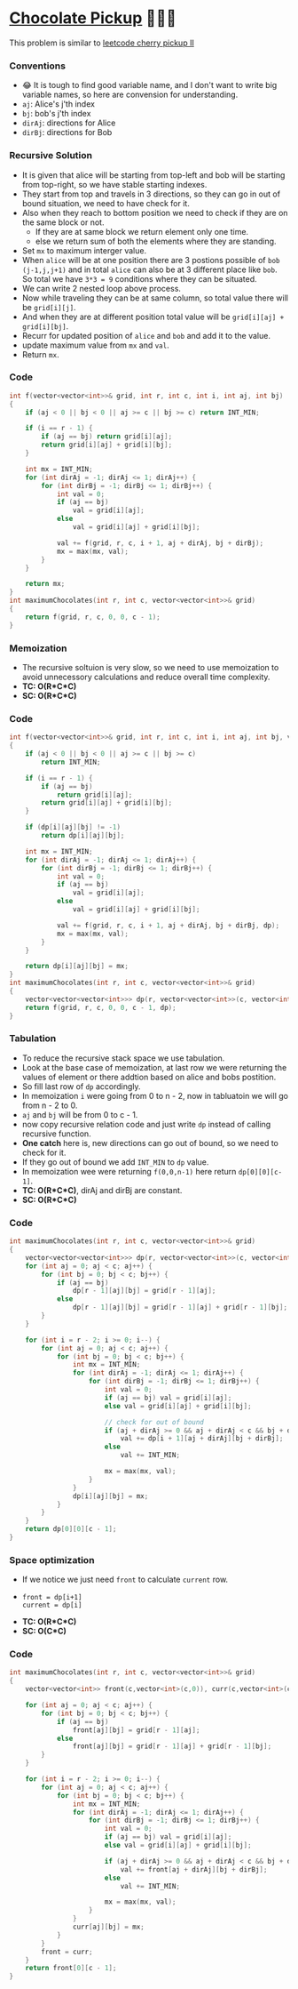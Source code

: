 # [Chocolate Pickup](https://www.codingninjas.com/codestudio/problems/ninja-and-his-friends_3125885?source=youtube&campaign=striver_dp_videos&utm_source=youtube&utm_medium=affiliate&utm_campaign=striver_dp_videos&leftPanelTab=0) 🌟🌟🌟

This problem is similar to [leetcode cherry pickup II](https://leetcode.com/problems/cherry-pickup-ii/)

### Conventions

-   😂 It is tough to find good variable name, and I don't want to write big variable names, so here are convension for understanding.
-   `aj`: Alice's j'th index
-   `bj`: bob's j'th index
-   `dirAj`: directions for Alice
-   `dirBj`: directions for Bob

### Recursive Solution

-   It is given that alice will be starting from top-left and bob will be starting from top-right, so we have stable starting indexes.
-   They start from top and travels in 3 directions, so they can go in out of bound situation, we need to have check for it.
-   Also when they reach to bottom position we need to check if they are on the same block or not.
    -   If they are at same block we return element only one time.
    -   else we return sum of both the elements where they are standing.
-   Set `mx` to maximum interger value.
-   When `alice` will be at one position there are 3 postions possible of `bob` `(j-1,j,j+1)` and in total `alice` can also be at 3 different place like `bob`. So total we have `3*3 = 9` conditions where they can be situated.
-   We can write 2 nested loop above process.
-   Now while traveling they can be at same column, so total value there will be `grid[i][j]`.
-   And when they are at different position total value will be `grid[i][aj] + grid[i][bj]`.
-   Recurr for updated position of `alice` and `bob` and add it to the value.
-   update maximum value from `mx` and `val`.
-   Return `mx`.

### Code

```cpp
int f(vector<vector<int>>& grid, int r, int c, int i, int aj, int bj)
{
    if (aj < 0 || bj < 0 || aj >= c || bj >= c) return INT_MIN;

    if (i == r - 1) {
        if (aj == bj) return grid[i][aj];
        return grid[i][aj] + grid[i][bj];
    }

    int mx = INT_MIN;
    for (int dirAj = -1; dirAj <= 1; dirAj++) {
        for (int dirBj = -1; dirBj <= 1; dirBj++) {
            int val = 0;
            if (aj == bj)
                val = grid[i][aj];
            else
                val = grid[i][aj] + grid[i][bj];

            val += f(grid, r, c, i + 1, aj + dirAj, bj + dirBj);
            mx = max(mx, val);
        }
    }

    return mx;
}
int maximumChocolates(int r, int c, vector<vector<int>>& grid)
{
    return f(grid, r, c, 0, 0, c - 1);
}
```

### Memoization

-   The recursive soltuion is very slow, so we need to use memoization to avoid unnecessory calculations and reduce overall time complexity.
-   **TC: O(R\*C\*C)**
-   **SC: O(R\*C\*C)**

### Code

```cpp
int f(vector<vector<int>>& grid, int r, int c, int i, int aj, int bj, vector<vector<vector<int>>>& dp)
{
    if (aj < 0 || bj < 0 || aj >= c || bj >= c)
        return INT_MIN;

    if (i == r - 1) {
        if (aj == bj)
            return grid[i][aj];
        return grid[i][aj] + grid[i][bj];
    }

    if (dp[i][aj][bj] != -1)
        return dp[i][aj][bj];

    int mx = INT_MIN;
    for (int dirAj = -1; dirAj <= 1; dirAj++) {
        for (int dirBj = -1; dirBj <= 1; dirBj++) {
            int val = 0;
            if (aj == bj)
                val = grid[i][aj];
            else
                val = grid[i][aj] + grid[i][bj];

            val += f(grid, r, c, i + 1, aj + dirAj, bj + dirBj, dp);
            mx = max(mx, val);
        }
    }

    return dp[i][aj][bj] = mx;
}
int maximumChocolates(int r, int c, vector<vector<int>>& grid)
{
    vector<vector<vector<int>>> dp(r, vector<vector<int>>(c, vector<int>(c, -1)));
    return f(grid, r, c, 0, 0, c - 1, dp);
}
```

### Tabulation

-   To reduce the recursive stack space we use tabulation.
-   Look at the base case of memoization, at last row we were returning the values of element or there addtion based on alice and bobs postition.
-   So fill last row of `dp` accordingly.
-   In memoization `i` were going from 0 to n - 2, now in tabluatoin we will go from n - 2 to 0.
-   `aj` and `bj` will be from 0 to c - 1.
-   now copy recursive relation code and just write `dp` instead of calling recursive function.
-   **One catch** here is, new directions can go out of bound, so we need to check for it.
-   If they go out of bound we add `INT_MIN` to `dp` value.
-   In memoization wee were returning `f(0,0,n-1)` here return `dp[0][0][c-1]`.
-   **TC: O(R\*C\*C)**, dirAj and dirBj are constant.
-   **SC: O(R\*C\*C)**

### Code

```cpp
int maximumChocolates(int r, int c, vector<vector<int>>& grid)
{
    vector<vector<vector<int>>> dp(r, vector<vector<int>>(c, vector<int>(c, 0)));
    for (int aj = 0; aj < c; aj++) {
        for (int bj = 0; bj < c; bj++) {
            if (aj == bj)
                dp[r - 1][aj][bj] = grid[r - 1][aj];
            else
                dp[r - 1][aj][bj] = grid[r - 1][aj] + grid[r - 1][bj];
        }
    }

    for (int i = r - 2; i >= 0; i--) {
        for (int aj = 0; aj < c; aj++) {
            for (int bj = 0; bj < c; bj++) {
                int mx = INT_MIN;
                for (int dirAj = -1; dirAj <= 1; dirAj++) {
                    for (int dirBj = -1; dirBj <= 1; dirBj++) {
                        int val = 0;
                        if (aj == bj) val = grid[i][aj];
                        else val = grid[i][aj] + grid[i][bj];

                        // check for out of bound
                        if (aj + dirAj >= 0 && aj + dirAj < c && bj + dirBj >= 0 && bj + dirBj < c)
                            val += dp[i + 1][aj + dirAj][bj + dirBj];
                        else
                            val += INT_MIN;

                        mx = max(mx, val);
                    }
                }
                dp[i][aj][bj] = mx;
            }
        }
    }
    return dp[0][0][c - 1];
}
```

### Space optimization

-   If we notice we just need `front` to calculate `current` row.
-   ```
    front = dp[i+1]
    current = dp[i]
    ```
-   **TC: O(R\*C\*C)**
-   **SC: O(C\*C)**

### Code

```cpp
int maximumChocolates(int r, int c, vector<vector<int>>& grid)
{
    vector<vector<int>> front(c,vector<int>(c,0)), curr(c,vector<int>(c,0));

    for (int aj = 0; aj < c; aj++) {
        for (int bj = 0; bj < c; bj++) {
            if (aj == bj)
                front[aj][bj] = grid[r - 1][aj];
            else
                front[aj][bj] = grid[r - 1][aj] + grid[r - 1][bj];
        }
    }

    for (int i = r - 2; i >= 0; i--) {
        for (int aj = 0; aj < c; aj++) {
            for (int bj = 0; bj < c; bj++) {
                int mx = INT_MIN;
                for (int dirAj = -1; dirAj <= 1; dirAj++) {
                    for (int dirBj = -1; dirBj <= 1; dirBj++) {
                        int val = 0;
                        if (aj == bj) val = grid[i][aj];
                        else val = grid[i][aj] + grid[i][bj];

                        if (aj + dirAj >= 0 && aj + dirAj < c && bj + dirBj >= 0 && bj + dirBj < c)
                            val += front[aj + dirAj][bj + dirBj];
                        else
                            val += INT_MIN;

                        mx = max(mx, val);
                    }
                }
                curr[aj][bj] = mx;
            }
        }
        front = curr;
    }
    return front[0][c - 1];
}
```
